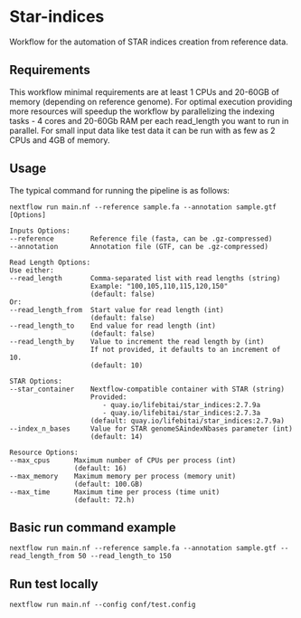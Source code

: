 # Star-indices

Workflow for the automation of STAR indices creation from reference data. 

## Requirements

This workflow minimal requirements are at least 1 CPUs and 20-60GB of memory (depending on reference genome). For optimal execution providing more resources will speedup the workflow by parallelizing the indexing tasks - 4 cores and 20-60Gb RAM per each read_length you want to run in parallel. For small input data like test data it can be run with as few as 2 CPUs and 4GB of memory.

## Usage

The typical command for running the pipeline is as follows:

    nextflow run main.nf --reference sample.fa --annotation sample.gtf [Options]

    Inputs Options:
    --reference         Reference file (fasta, can be .gz-compressed)
    --annotation        Annotation file (GTF, can be .gz-compressed)

    Read Length Options:
    Use either:
    --read_length       Comma-separated list with read lengths (string)
                        Example: "100,105,110,115,120,150"
                        (default: false)
    Or:
    --read_length_from  Start value for read length (int)
                        (default: false)
    --read_length_to    End value for read length (int)
                        (default: false)
    --read_length_by    Value to increment the read length by (int)
                        If not provided, it defaults to an increment of 10.
                        (default: 10)

    STAR Options:
    --star_container    Nextflow-compatible container with STAR (string)
                        Provided:
                           - quay.io/lifebitai/star_indices:2.7.9a
                           - quay.io/lifebitai/star_indices:2.7.3a
                        (default: quay.io/lifebitai/star_indices:2.7.9a)
    --index_n_bases     Value for STAR genomeSAindexNbases parameter (int)
                        (default: 14)

    Resource Options:
    --max_cpus      Maximum number of CPUs per process (int)
                    (default: 16)  
    --max_memory    Maximum memory per process (memory unit)
                    (default: 100.GB)
    --max_time      Maximum time per process (time unit)
                    (default: 72.h)

## Basic run command example

    nextflow run main.nf --reference sample.fa --annotation sample.gtf --read_length_from 50 --read_length_to 150

## Run test locally

    nextflow run main.nf --config conf/test.config

